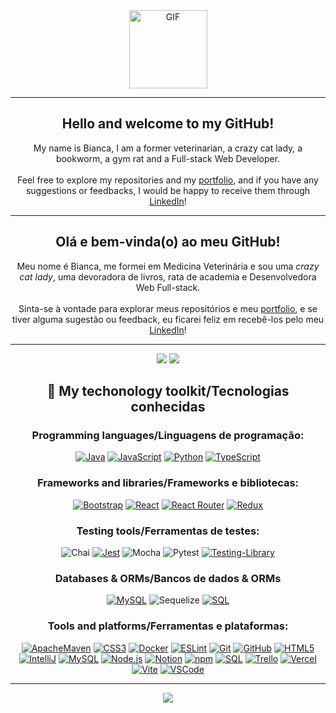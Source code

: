 <div align="center">

<picture>
  <source media="(prefers-color-scheme: dark)" srcset="https://media1.giphy.com/media/H1dxi6xdh4NGQCZSvz/giphy.gif">  
  <img align="center" alt="GIF" src=""  width="125px" height="125px"/>
</picture>

</div>

<hr>


<div align="center">
  
## Hello and welcome to my GitHub!
My name is Bianca, I am a former veterinarian, a crazy cat lady, a bookworm, a gym rat and a Full-stack Web Developer. 
<br><br>
Feel free to explore my repositories and my <a href="https://biancashiromoto.github.io/" target="_blank">portfolio</a>, and if you have any suggestions or feedbacks, I would be happy to receive them through <a href="https://www.linkedin.com/in/bshiromoto/" target="_blank">LinkedIn</a>!

<hr>

## Olá e bem-vinda(o) ao meu GitHub!
Meu nome é Bianca, me formei em Medicina Veterinária e sou uma <i>crazy cat lady</i>, uma devoradora de livros, rata de academia e Desenvolvedora Web Full-stack.
<br><br>
Sinta-se à vontade para explorar meus repositórios e meu <a href="https://biancashiromoto.github.io/" target="_blank">portfolio</a>, e se tiver alguma sugestão ou feedback, eu ficarei feliz em recebê-los pelo meu <a href="https://www.linkedin.com/in/bshiromoto/" target="_blank">LinkedIn</a>!

<hr>

![](https://github-readme-stats-git-masterrstaa-rickstaa.vercel.app/api?username=biancashiromoto&hide=contribs,issues,stars&rank_icon=github&hide_border=true&show_icons=true&icon_color=FFF&bg_color=22272E&title_color=ADBAC7&text_color=ADBAC7&include_all_commits=true&count_private=true&card_width=300px)
![](https://github-readme-stats-git-masterrstaa-rickstaa.vercel.app/api/top-langs/?username=biancashiromoto&hide=html,css&hide_border=true&show_icons=true&bg_color=22272E&title_color=ADBAC7&text_color=ADBAC7&layout=compact&langs_count=6)

## 🧰 My techonology toolkit/Tecnologias conhecidas

### Programming languages/Linguagens de programação:
[![Java](https://img.shields.io/badge/java-%23ED8B00.svg?style=for-the-badge&logo=openjdk&logoColor=white)]()
[![JavaScript](https://img.shields.io/badge/JavaScript-323330?style=for-the-badge&logo=javascript&logoColor=F7DF1E)]()
[![Python](https://img.shields.io/badge/Python-FFD43B?style=for-the-badge&logo=python&logoColor=blue)]()
[![TypeScript](https://img.shields.io/badge/TypeScript-007ACC?style=for-the-badge&logo=typescript&logoColor=white)]()

### Frameworks and libraries/Frameworks e bibliotecas:
[![Bootstrap](https://img.shields.io/badge/Bootstrap-563D7C?style=for-the-badge&logo=bootstrap&logoColor=white)]()
[![React](https://img.shields.io/badge/React-20232A?style=for-the-badge&logo=react&logoColor=61DAFB)]()
[![React Router](https://img.shields.io/badge/React_Router-CA4245?style=for-the-badge&logo=react-router&logoColor=white)]()
[![Redux](https://img.shields.io/badge/Redux-593D88?style=for-the-badge&logo=redux&logoColor=white)]()

### Testing tools/Ferramentas de testes:
![Chai](https://img.shields.io/badge/-chai-%23E5E5E5?style=for-the-badge&logo=chai&logoColor=853232)
[![Jest](https://img.shields.io/badge/Jest-C21325?style=for-the-badge&logo=jest&logoColor=white)]()
![Mocha](https://img.shields.io/badge/-mocha-%238D6748?style=for-the-badge&logo=mocha&logoColor=white)
![Pytest](https://img.shields.io/badge/-pytest-%43B02A?style=for-the-badge&logo=pytest&logoColor=white)
[![Testing-Library](https://img.shields.io/badge/-TestingLibrary-%23E33332?style=for-the-badge&logo=testing-library&logoColor=white)]()

### Databases & ORMs/Bancos de dados & ORMs
[![MySQL](https://img.shields.io/badge/MySQL-005C84?style=for-the-badge&logo=mysql&logoColor=white)]()
![Sequelize](https://img.shields.io/badge/Sequelize-52B0E7?style=for-the-badge&logo=Sequelize&logoColor=white)
[![SQL](https://img.shields.io/badge/SQL-003B57?style=for-the-badge&logo=sql&logoColor=white)]()

### Tools and platforms/Ferramentas e plataformas:
[![ApacheMaven](https://img.shields.io/badge/apache_maven-C71A36?style=for-the-badge&logo=apachemaven&logoColor=white)]()
[![CSS3](https://img.shields.io/badge/CSS3-1572B6?style=for-the-badge&logo=css3&logoColor=white)]()
[![Docker](https://img.shields.io/badge/Docker-2CA5E0?style=for-the-badge&logo=docker&logoColor=white)]()
[![ESLint](https://img.shields.io/badge/eslint-3A33D1?style=for-the-badge&logo=eslint&logoColor=white)]()
[![Git](https://img.shields.io/badge/Git-E44C30?style=for-the-badge&logo=git&logoColor=white)]()
[![GitHub](https://img.shields.io/badge/GitHub-100000?style=for-the-badge&logo=github&logoColor=white)]()
[![HTML5](https://img.shields.io/badge/HTML5-E34F26?style=for-the-badge&logo=html5&logoColor=white)]()
[![IntelliJ](https://img.shields.io/badge/IntelliJ_IDEA-000000.svg?style=for-the-badge&logo=intellij-idea&logoColor=white)]()
[![MySQL](https://img.shields.io/badge/MySQL-005C84?style=for-the-badge&logo=mysql&logoColor=white)]()
[![Node.js](https://img.shields.io/badge/Node.js-339933?style=for-the-badge&logo=node.js&logoColor=white)]()
[![Notion](https://img.shields.io/badge/Notion-000000?style=for-the-badge&logo=notion&logoColor=white)]()
[![npm](https://img.shields.io/badge/npm-CB3837?style=for-the-badge&logo=npm&logoColor=white)]()
[![SQL](https://img.shields.io/badge/SQL-003B57?style=for-the-badge&logo=sql&logoColor=white)]()
[![Trello](https://img.shields.io/badge/Trello-0052CC?style=for-the-badge&logo=trello&logoColor=white)]()
[![Vercel](https://img.shields.io/badge/Vercel-000000?style=for-the-badge&logo=vercel&logoColor=white)]()
[![Vite](https://img.shields.io/badge/Vite-B73BFE?style=for-the-badge&logo=vite&logoColor=FFD62E)]()
[![VSCode](https://img.shields.io/badge/VSCode-0078D4?style=for-the-badge&logo=visual%20studio%20code&logoColor=white)]()


<hr>

![](https://komarev.com/ghpvc/?username=biancashiromoto)
</div>
